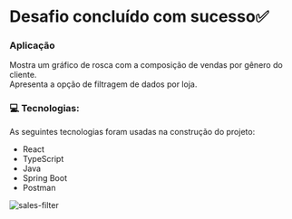<div>
  <h1>Desafio concluído com sucesso✅</h1>
  <h3>Aplicação</h3> 
  <p> Mostra um gráfico de rosca com a composição de vendas por gênero do cliente. <br>
    Apresenta a opção de filtragem de dados por loja.</p>

</div>  

### 💻 Tecnologias:
As seguintes tecnologias foram usadas na construção do projeto:
- React
- TypeScript
- Java
- Spring Boot
- Postman

<div>
   <img src="https://user-images.githubusercontent.com/84286836/154872132-f3d2e0e1-85bc-490d-9613-3d158e21e34c.png" alt="sales-filter" />
</div>
